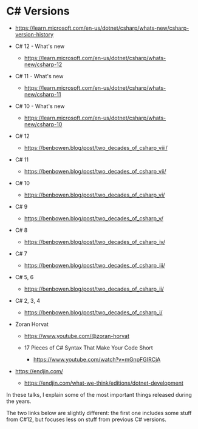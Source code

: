 # C# Versions

*   https://learn.microsoft.com/en-us/dotnet/csharp/whats-new/csharp-version-history

*   C# 12 - What's new

    *   https://learn.microsoft.com/en-us/dotnet/csharp/whats-new/csharp-12

*   C# 11 - What's new

    *   https://learn.microsoft.com/en-us/dotnet/csharp/whats-new/csharp-11

*   C# 10 - What's new

    *   https://learn.microsoft.com/en-us/dotnet/csharp/whats-new/csharp-10

*   C# 12

    *   https://benbowen.blog/post/two_decades_of_csharp_viii/

*   C# 11

    *   https://benbowen.blog/post/two_decades_of_csharp_vii/

*   C# 10

    *   https://benbowen.blog/post/two_decades_of_csharp_vi/

*   C# 9

    *   https://benbowen.blog/post/two_decades_of_csharp_v/

*   C# 8

    *   https://benbowen.blog/post/two_decades_of_csharp_iv/

*   C# 7

    *   https://benbowen.blog/post/two_decades_of_csharp_iii/

*   C# 5, 6

    *   https://benbowen.blog/post/two_decades_of_csharp_ii/

*   C# 2, 3, 4

    *   https://benbowen.blog/post/two_decades_of_csharp_i/


*   Zoran Horvat

    *   https://www.youtube.com/@zoran-horvat

    *   17 Pieces of C# Syntax That Make Your Code Short
    
        *   https://www.youtube.com/watch?v=mGnpFGIRCjA

*   https://endjin.com/

    *    https://endjin.com/what-we-think/editions/dotnet-development


In these talks, I explain some of the most important things released during the years.

The two links below are slightly different: the first one includes some stuff from C#12, but focuses less on stuff from previous C# versions.
